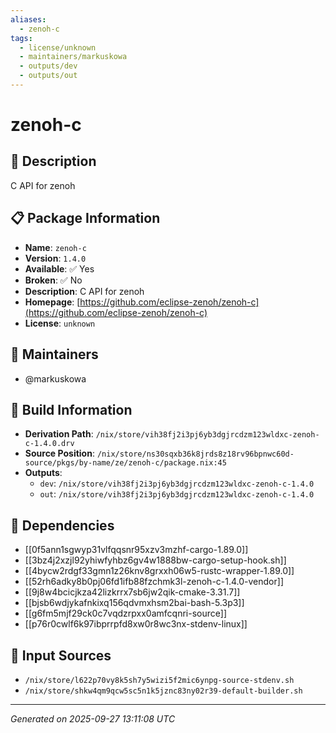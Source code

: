 ```yaml
---
aliases:
  - zenoh-c
tags:
  - license/unknown
  - maintainers/markuskowa
  - outputs/dev
  - outputs/out
---
```


# zenoh-c

## 📝 Description

C API for zenoh

## 📋 Package Information

- **Name**: `zenoh-c`
- **Version**: `1.4.0`
- **Available**: ✅ Yes
- **Broken**: ✅ No
- **Description**: C API for zenoh
- **Homepage**: [https://github.com/eclipse-zenoh/zenoh-c](https://github.com/eclipse-zenoh/zenoh-c)
- **License**: `unknown`
## 👥 Maintainers

- @markuskowa


## 🔧 Build Information

- **Derivation Path**: `/nix/store/vih38fj2i3pj6yb3dgjrcdzm123wldxc-zenoh-c-1.4.0.drv`
- **Source Position**: `/nix/store/ns30sqxb36k8jrds8z18rv96bpnwc60d-source/pkgs/by-name/ze/zenoh-c/package.nix:45`
- **Outputs**:
  - `dev`:  `/nix/store/vih38fj2i3pj6yb3dgjrcdzm123wldxc-zenoh-c-1.4.0`
  - `out`:  `/nix/store/vih38fj2i3pj6yb3dgjrcdzm123wldxc-zenoh-c-1.4.0`

## 🔗 Dependencies

- [[0f5ann1sgwyp31vlfqqsnr95xzv3mzhf-cargo-1.89.0]]
- [[3bz4j2xzjl92yhiwfyhbz6gv4w1888bw-cargo-setup-hook.sh]]
- [[4bycw2rdgf33gmn1z26knv8grxxh06w5-rustc-wrapper-1.89.0]]
- [[52rh6adky8b0pj06fd1ifb88fzchmk3l-zenoh-c-1.4.0-vendor]]
- [[9j8w4bcicjkza42lizkrrx7sb6jw2qik-cmake-3.31.7]]
- [[bjsb6wdjykafnkixq156qdvmxhsm2bai-bash-5.3p3]]
- [[g6fm5mjf29ck0c7vqdzrpxx0amfcqnri-source]]
- [[p76r0cwlf6k97ibprrpfd8xw0r8wc3nx-stdenv-linux]]

## 📁 Input Sources

- `/nix/store/l622p70vy8k5sh7y5wizi5f2mic6ynpg-source-stdenv.sh`
- `/nix/store/shkw4qm9qcw5sc5n1k5jznc83ny02r39-default-builder.sh`

---
*Generated on 2025-09-27 13:11:08 UTC*
